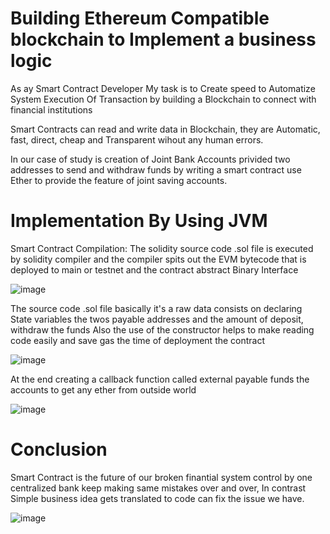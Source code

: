 
# Building Ethereum Compatible blockchain to Implement a business logic

As ay Smart Contract Developer My task is to Create speed to Automatize System Execution Of Transaction by building  a Blockchain to connect with financial institutions

Smart Contracts can read and write data in Blockchain, they are Automatic, fast, direct, cheap and Transparent wihout any human errors.

In our case of study is creation of Joint Bank Accounts privided two addresses to send and withdraw funds by writing a smart contract use Ether to provide the feature of joint saving accounts.

# Implementation By Using JVM

Smart Contract Compilation: The solidity source code .sol file is executed by solidity compiler and the compiler spits out the EVM bytecode that is deployed to main or testnet and the contract abstract Binary Interface

![image](https://user-images.githubusercontent.com/69637182/199297393-5991cad1-2857-4cb2-9465-4a99d2b56100.png)

The source code .sol file basically it's a raw data consists on declaring State variables the twos payable addresses and the amount of deposit, withdraw the funds
Also the use of the constructor helps to make reading code easily and save gas the time of deployment the contract 

![image](https://user-images.githubusercontent.com/69637182/199300069-91ce3360-d4dc-4085-81a3-4233e39ffb64.png)


At the end creating a callback function called  external payable funds the accounts to get any ether from outside world
 
![image](https://user-images.githubusercontent.com/69637182/199300130-d676ae30-4680-48cd-b44f-661430eac6d8.png)

# Conclusion 

Smart Contract is the future of our broken finantial system control by one centralized bank keep making same mistakes over and over,
In contrast Simple business idea gets translated to code can fix the issue we have.

![image](https://user-images.githubusercontent.com/69637182/199304923-90415900-2525-4641-a792-7c2559a2bd91.png)

